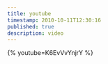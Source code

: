 ```yaml
---
title: youtube
timestamp: 2010-10-11T12:30:16
published: true
description: video
---
```



{% youtube=K6EvVvYnjrY %}


